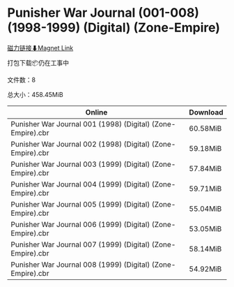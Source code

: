 # Punisher War Journal (001-008) (1998-1999) (Digital) (Zone-Empire)

[磁力链接⬇Magnet Link](magnet:?xt=urn:btih:0ad576fe0bfb89de033e8b7b8847eef65b4d9490&dn=Punisher%20War%20Journal%20%28001-008%29%20%281998-1999%29%20%28Digital%29%20%28Zone-Empire%29)

打包下载📦仍在工事中

文件数：8

总大小：458.45MiB

Online | Download
--- | ---
Punisher War Journal 001 (1998) (Digital) (Zone-Empire).cbr | 60.58MiB
Punisher War Journal 002 (1998) (Digital) (Zone-Empire).cbr | 59.18MiB
Punisher War Journal 003 (1999) (Digital) (Zone-Empire).cbr | 57.84MiB
Punisher War Journal 004 (1999) (Digital) (Zone-Empire).cbr | 59.71MiB
Punisher War Journal 005 (1999) (Digital) (Zone-Empire).cbr | 55.04MiB
Punisher War Journal 006 (1999) (Digital) (Zone-Empire).cbr | 53.05MiB
Punisher War Journal 007 (1999) (Digital) (Zone-Empire).cbr | 58.14MiB
Punisher War Journal 008 (1999) (Digital) (Zone-Empire).cbr | 54.92MiB